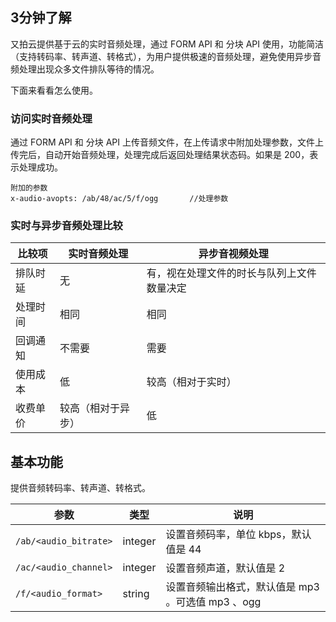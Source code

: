 ## 3分钟了解

又拍云提供基于云的实时音频处理，通过 FORM API 和 分块 API 使用，功能简洁（支持转码率、转声道、转格式），为用户提供极速的音频处理，避免使用异步音频处理出现众多文件排队等待的情况。

下面来看看怎么使用。

### 访问实时音频处理

通过 FORM API 和 分块 API 上传音频文件，在上传请求中附加处理参数，文件上传完后，自动开始音频处理，处理完成后返回处理结果状态码。如果是 200，表示处理成功。

```
附加的参数
x-audio-avopts: /ab/48/ac/5/f/ogg		//处理参数
```

### 实时与异步音频处理比较

|  比较项     |   实时音频处理        |    异步音视频处理                           |
|------------|-------------------- |------------------------------------------|
| 排队时延    |   无                 |  有，视在处理文件的时长与队列上文件数量决定     |
| 处理时间    |   相同               |   相同                                    |
| 回调通知    |   不需要              |  需要                                    |
| 使用成本    |   低                 |  较高（相对于实时）                         |
| 收费单价    |   较高（相对于异步）    |  低                                       |

## 基本功能

提供音频转码率、转声道、转格式。

|         参数             |    类型    |    说明                                         |
|-------------------------|-----------|-------------------------------------------------|
| `/ab/<audio_bitrate>`   | integer   | 设置音频码率，单位 kbps，默认值是 44                 |
| `/ac/<audio_channel>`   | integer   | 设置音频声道，默认值是 2                            |
| `/f/<audio_format>`     | string    | 设置音频输出格式，默认值是 mp3 。可选值  mp3 、ogg     |


